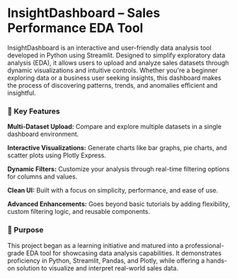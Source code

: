 # InsightDashboard – Sales Performance EDA Tool
InsightDashboard is an interactive and user-friendly data analysis tool developed in Python using Streamlit. Designed to simplify exploratory data analysis (EDA), it allows users to upload and analyze sales datasets through dynamic visualizations and intuitive controls. Whether you're a beginner exploring data or a business user seeking insights, this dashboard makes the process of discovering patterns, trends, and anomalies efficient and insightful.

### 🔑 Key Features
**Multi-Dataset Upload:** Compare and explore multiple datasets in a single dashboard environment.

**Interactive Visualizations:** Generate charts like bar graphs, pie charts, and scatter plots using Plotly Express.

**Dynamic Filters:** Customize your analysis through real-time filtering options for columns and values.

**Clean UI:** Built with a focus on simplicity, performance, and ease of use.

**Advanced Enhancements:** Goes beyond basic tutorials by adding flexibility, custom filtering logic, and reusable components.

### 🎯 Purpose
This project began as a learning initiative and matured into a professional-grade EDA tool for showcasing data analysis capabilities. It demonstrates proficiency in Python, Streamlit, Pandas, and Plotly, while offering a hands-on solution to visualize and interpret real-world sales data.
